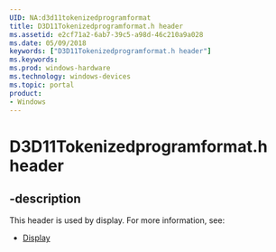 ```yaml
---
UID: NA:d3d11tokenizedprogramformat
title: D3D11Tokenizedprogramformat.h header
ms.assetid: e2cf71a2-6ab7-39c5-a98d-46c210a9a028
ms.date: 05/09/2018
keywords: ["D3D11Tokenizedprogramformat.h header"]
ms.keywords: 
ms.prod: windows-hardware
ms.technology: windows-devices
ms.topic: portal
product:
- Windows
---
```


# D3D11Tokenizedprogramformat.h header


## -description


This header is used by display. For more information, see:

- [Display](../_display/index.md)

